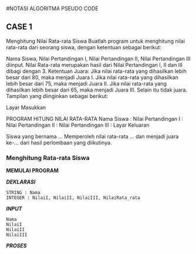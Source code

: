 #NOTASI ALGORITMA PSEUDO CODE

## CASE 1
Menghitung Nilai Rata-rata Siswa
Buatlah program untuk menghitung nilai rata-rata dari seorang siswa, dengan ketentuan sebagai berikut:

Nama Siswa, Nilai Pertandingan I, Nilai Pertandingan II, Nilai Pertandingan III diinput.
Nilai Rata-rata merupakan hasil dari Nilai Pertandingan I, II dan III dibagi dengan 3.
Ketentuan Juara:
Jika nilai rata-rata yang dihasilkan lebih besar dari 80, maka menjadi Juara I.
Jika nilai rata-rata yang dihasilkan lebih besar dari 75, maka menjadi Juara II.
Jika nilai rata-rata yang dihasilkan lebih besar dari 65, maka menjadi Juara III.
Selain itu tidak juara.
Tampilan yang diinginkan sebagai berikut:

Layar Masukkan

PROGRAM HITUNG NILAI RATA-RATA
Nama Siswa :
Nilai Pertandingan I :
Nilai Pertandingan II :
Nilai Pertandingan III :
Layar Keluaran

Siswa yang bernama ...
Memperoleh nilai rata-rata ... dan menjadi juara ke-... dari hasil perlombaan yang diikutinya.

### Menghitung Rata-rata Siswa
**MEMULAI PROGRAM**

**_DEKLARASI_**
```
STRING : Nama 
INTEGER : NilaiI, NilaiII, NilaiIII, NilaiRata_rata
```

**_INPUT_**
```
Nama
NilaiI
NilaiII
NilaiIII
```

**_PROSES_**